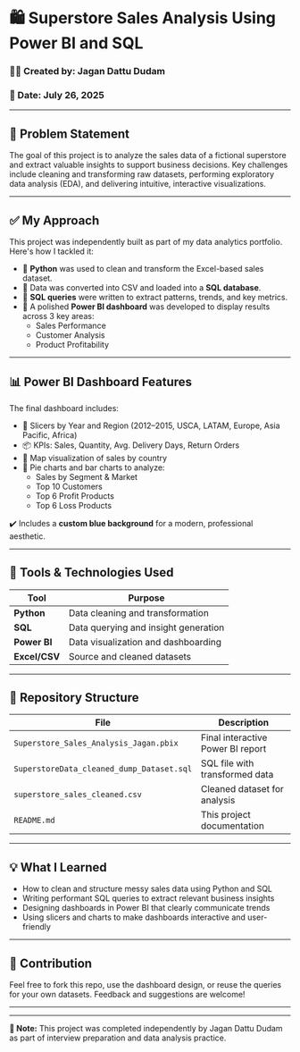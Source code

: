 # 🛍️ Superstore Sales Analysis Using Power BI and SQL

### 👨‍💻 Created by: Jagan Dattu Dudam  
### 📅 Date: July 26, 2025  


---

## 📌 Problem Statement

The goal of this project is to analyze the sales data of a fictional superstore and extract valuable insights to support business decisions. Key challenges include cleaning and transforming raw datasets, performing exploratory data analysis (EDA), and delivering intuitive, interactive visualizations.

---

## ✅ My Approach

This project was independently built as part of my data analytics portfolio. Here's how I tackled it:

- 🔹 **Python** was used to clean and transform the Excel-based sales dataset.
- 🔹 Data was converted into CSV and loaded into a **SQL database**.
- 🔹 **SQL queries** were written to extract patterns, trends, and key metrics.
- 🔹 A polished **Power BI dashboard** was developed to display results across 3 key areas:
  - Sales Performance
  - Customer Analysis
  - Product Profitability

---

## 📊 Power BI Dashboard Features

The final dashboard includes:

- 📅 Slicers by Year and Region (2012–2015, USCA, LATAM, Europe, Asia Pacific, Africa)
- 📦 KPIs: Sales, Quantity, Avg. Delivery Days, Return Orders
- 📍 Map visualization of sales by country
- 🍰 Pie charts and bar charts to analyze:
  - Sales by Segment & Market
  - Top 10 Customers
  - Top 6 Profit Products
  - Top 6 Loss Products

✔️ Includes a **custom blue background** for a modern, professional aesthetic.

---

## 🧰 Tools & Technologies Used

| Tool | Purpose |
|------|---------|
| **Python** | Data cleaning and transformation |
| **SQL** | Data querying and insight generation |
| **Power BI** | Data visualization and dashboarding |
| **Excel/CSV** | Source and cleaned datasets |

---

## 📁 Repository Structure

| File | Description |
|------|-------------|
| `Superstore_Sales_Analysis_Jagan.pbix` | Final interactive Power BI report |
| `SuperstoreData_cleaned_dump_Dataset.sql` | SQL file with transformed data |
| `superstore_sales_cleaned.csv` | Cleaned dataset for analysis |
| `README.md` | This project documentation |

---

## 💡 What I Learned

- How to clean and structure messy sales data using Python and SQL  
- Writing performant SQL queries to extract relevant business insights  
- Designing dashboards in Power BI that clearly communicate trends  
- Using slicers and charts to make dashboards interactive and user-friendly  

---

## 🤝 Contribution

Feel free to fork this repo, use the dashboard design, or reuse the queries for your own datasets. Feedback and suggestions are welcome!

---


---

**📌 Note:** This project was completed independently by Jagan Dattu Dudam as part of interview preparation and data analysis practice.
